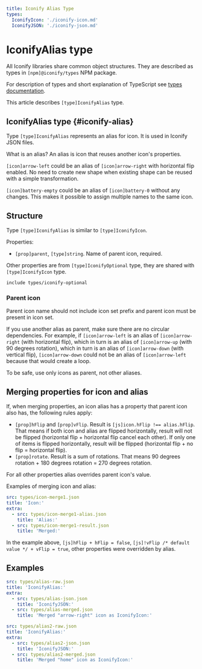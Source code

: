 ```yaml
title: Iconify Alias Type
types:
  IconifyIcon: './iconify-icon.md'
  IconifyJSON: './iconify-json.md'
```

# IconifyAlias type

All Iconify libraries share common object structures. They are described as types in `[npm]@iconify/types` NPM package.

For description of types and short explanation of TypeScript see [types documentation](./index.md).

This article describes `[type]IconifyAlias` type.

## IconifyAlias type {#iconify-alias}

Type `[type]IconifyAlias` represents an alias for icon. It is used in Iconify JSON files.

What is an alias? An alias is icon that reuses another icon's properties.

`[icon]arrow-left` could be an alias of `[icon]arrow-right` with horizontal flip enabled. No need to create new shape when existing shape can be reused with a simple transformation.

`[icon]battery-empty` could be an alias of `[icon]battery-0` without any changes. This makes it possible to assign multiple names to the same icon.

## Structure

Type `[type]IconifyAlias` is similar to `[type]IconifyIcon`.

Properties:

- `[prop]parent`, `[type]string`. Name of parent icon, required.

Other properties are from `[type]IconifyOptional` type, they are shared with `[type]IconifyIcon` type.

`include types/iconify-optional`

### Parent icon

Parent icon name should not include icon set prefix and parent icon must be present in icon set.

If you use another alias as parent, make sure there are no circular dependencies. For example, if `[icon]arrow-left` is an alias of `[icon]arrow-right` (with horizontal flip), which in turn is an alias of `[icon]arrow-up` (with 90 degrees rotation), which in turn is an alias of `[icon]arrow-down` (with vertical flip), `[icon]arrow-down` could not be an alias of `[icon]arrow-left` because that would create a loop.

To be safe, use only icons as parent, not other aliases.

## Merging properties for icon and alias

If, when merging properties, an icon alias has a property that parent icon also has, the following rules apply:

- `[prop]hFlip` and `[prop]vFlip`. Result is `[js]icon.hFlip !== alias.hFlip`. That means if both icon and alias are flipped horizontally, result will not be flipped (horizontal flip + horizontal flip cancel each other). If only one of items is flipped horizontally, result will be flipped (horizontal flip + no flip = horizontal flip).
- `[prop]rotate`. Result is a sum of rotations. That means 90 degrees rotation + 180 degrees rotation = 270 degrees rotation.

For all other properties alias overrides parent icon's value.

Examples of merging icon and alias:

```yaml
src: types/icon-merge1.json
title: 'Icon:'
extra:
  - src: types/icon-merge1-alias.json
    title: 'Alias:'
  - src: types/icon-merge1-result.json
    title: 'Merged:'
```

In the example above, `[js]hFlip + hFlip = false`, `[js]!vFlip /* default value */ + vFlip = true`, other properties were overridden by alias.

## Examples

```yaml
src: types/alias-raw.json
title: 'IconifyAlias:'
extra:
  - src: types/alias-json.json
    title: 'IconifyJSON:'
  - src: types/alias-merged.json
    title: 'Merged "arrow-right" icon as IconifyIcon:'
```

```yaml
src: types/alias2-raw.json
title: 'IconifyAlias:'
extra:
  - src: types/alias2-json.json
    title: 'IconifyJSON:'
  - src: types/alias2-merged.json
    title: 'Merged "home" icon as IconifyIcon:'
```
